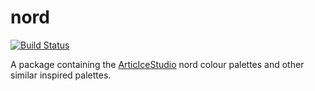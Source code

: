 
# nord  

[![Build Status](https://travis-ci.org/jkaupp/nord.svg?branch=master)](https://travis-ci.org/jkaupp/nord)

A package containing the [ArticIceStudio](https://git.io/nord) nord colour palettes and other similar inspired palettes.



